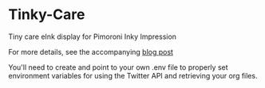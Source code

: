 # Tinky-Care
Tiny care eInk display for Pimoroni Inky Impression

For more details, see the accompanying [blog post](https://mclare.blog/posts/tinky-care)

You'll need to create and point to your own .env file to properly set environment variables for using the Twitter API and retrieving your org files.



